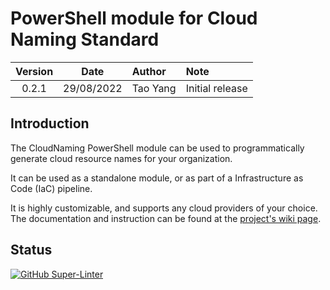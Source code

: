 # PowerShell module for Cloud Naming Standard


| Version | Date | Author | Note |
| :-----: | :--: | :----- | :--- |
| 0.2.1 | 29/08/2022 | Tao Yang | Initial release |


## Introduction

The CloudNaming PowerShell module can be used to programmatically generate cloud resource names for your organization.

It can be used as a standalone module, or as part of a Infrastructure as Code (IaC) pipeline.

It is highly customizable, and supports any cloud providers of your choice. The documentation and instruction can be found at the [project's wiki page](https://github.com/tyconsulting/CloudNaming-Module/wiki).

## Status

[![GitHub Super-Linter](https://github.com/tyconsulting/CloudNaming-Module/workflows/analyze/badge.svg)](https://github.com/marketplace/actions/super-linter)